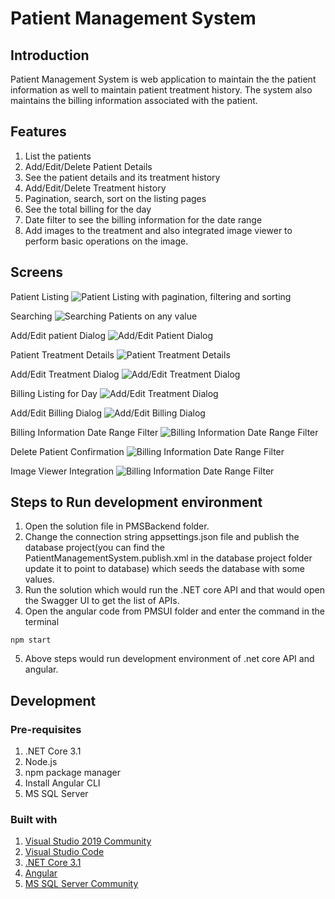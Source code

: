 # Patient Management System

## Introduction
Patient Management System is web application to maintain the the patient information as well to maintain patient treatment history. The system also maintains the billing information associated with the patient.

## Features
1. List the patients
2. Add/Edit/Delete Patient Details
3. See the patient details and its treatment history
4. Add/Edit/Delete Treatment history
5. Pagination, search, sort on the listing pages
6. See the total billing for the day
7. Date filter to see the billing information for the date range
8. Add images to the treatment and also integrated image viewer to perform basic operations on the image.

## Screens
Patient Listing
![Patient Listing with pagination, filtering and sorting](https://github.com/ajinkyagadgil/patient-management-system/blob/main/Screens/PatientListing.png)

Searching
![Searching Patients on any value](https://github.com/ajinkyagadgil/patient-management-system/blob/main/Screens/Search.png)

Add/Edit patient Dialog
![Add/Edit Patient Dialog](https://github.com/ajinkyagadgil/patient-management-system/blob/main/Screens/EditPatient.png)

Patient Treatment Details
![Patient Treatment Details](https://github.com/ajinkyagadgil/patient-management-system/blob/main/Screens/PatientTreatmentDetails.png)

Add/Edit Treatment Dialog
![Add/Edit Treatment Dialog](https://github.com/ajinkyagadgil/patient-management-system/blob/main/Screens/EditTreatmentDialog.png)

Billing Listing for Day
![Add/Edit Treatment Dialog](https://github.com/ajinkyagadgil/patient-management-system/blob/main/Screens/BillingForTheDay.png)

Add/Edit Billing Dialog
![Add/Edit Billing Dialog](https://github.com/ajinkyagadgil/patient-management-system/blob/main/Screens/EditBilling.png)

Billing Information Date Range Filter
![Billing Information Date Range Filter](https://github.com/ajinkyagadgil/patient-management-system/blob/main/Screens/DateRangeFilterToFilterDates.png)

Delete Patient Confirmation
![Billing Information Date Range Filter](https://github.com/ajinkyagadgil/patient-management-system/blob/main/Screens/DeletePatient.png)

Image Viewer Integration
![Billing Information Date Range Filter](https://github.com/ajinkyagadgil/patient-management-system/blob/main/Screens/ImageViewerIntegration.png)

## Steps to Run development environment
1. Open the solution file in PMSBackend folder.
2. Change the connection string appsettings.json file and publish the database project(you can find the PatientManagementSystem.publish.xml in the database project folder update it to point to database) which seeds the database with some values.
3. Run the solution which would run the .NET core API and that would open the Swagger UI to get the list of APIs.
4. Open the angular code from PMSUI folder and enter the command in the terminal 
```
npm start
```
5. Above steps would run development environment of .net core API and angular.

## Development
### Pre-requisites
1. .NET Core 3.1
2. Node.js
3. npm package manager
4. Install Angular CLI
5. MS SQL Server
### Built with
1. [Visual Studio 2019 Community](https://visualstudio.microsoft.com/downloads/)
2. [Visual Studio Code](https://code.visualstudio.com/)
3. [.NET Core 3.1](https://dotnet.microsoft.com/download/dotnet/3.1)
4. [Angular](https://angular.io/)
5. [MS SQL Server Community](https://www.microsoft.com/en-us/sql-server/sql-server-downloads)


